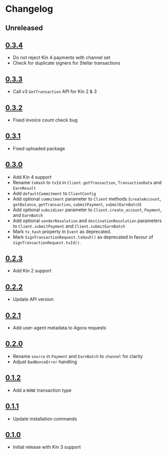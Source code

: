 # Changelog

## Unreleased

## [0.3.4](https://github.com/kinecosystem/kin-node/releases/tag/0.3.4)
- Do not reject Kin 4 payments with channel set
- Check for duplicate signers for Stellar transactions

## [0.3.3](https://github.com/kinecosystem/kin-node/releases/tag/0.3.3)
- Call v3 `GetTransaction` API for Kin 2 & 3

## [0.3.2](https://github.com/kinecosystem/kin-node/releases/tag/0.3.2)
- Fixed invoice count check bug

## [0.3.1](https://github.com/kinecosystem/kin-node/releases/tag/0.3.1)
- Fixed uploaded package

## [0.3.0](https://github.com/kinecosystem/kin-node/releases/tag/0.3.0)
- Add Kin 4 support
- Rename `txHash` to `txId` in `Client.getTransaction`, `TransactionData` and `EarnResult`
- Add `defaultCommitment` to `ClientConfig`
- Add optional `commitment` parameter to `Client` methods (`createAccount`, `getBalance`, `getTransaction`, `submitPayment`, `submitEarnBatch`)
- Add optional `subsidizer` parameter to `Client.create_account`, `Payment`, and `EarnBatch`
- Add optional `senderResolution` and `destinationResolution` parameters to `Client.submitPayment` and `Client.submitEarnBatch`
- Mark `tx_hash` property in `Event` as deprecated.
- Mark `SignTransactionRequest.txHash()` as deprecated in favour of `SignTransactionRequest.txId()`.

## [0.2.3](https://github.com/kinecosystem/kin-node/releases/tag/0.2.3)
- Add Kin 2 support

## [0.2.2](https://github.com/kinecosystem/kin-node/releases/tag/0.2.2)
- Update API version

## [0.2.1](https://github.com/kinecosystem/kin-node/releases/tag/0.2.1)
- Add user-agent metadata to Agora requests

## [0.2.0](https://github.com/kinecosystem/kin-node/releases/tag/0.2.0)
- Rename `source` in `Payment` and `EarnBatch` to `channel` for clarity
- Adjust `BadNonceError` handling

## [0.1.2](https://github.com/kinecosystem/kin-node/releases/tag/0.1.2)
- Add a `NONE` transaction type

## [0.1.1](https://github.com/kinecosystem/kin-node/releases/tag/0.1.1)
- Update installation commands

## [0.1.0](https://github.com/kinecosystem/kin-node/releases/tag/0.1.0)
- Initial release with Kin 3 support
